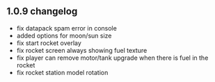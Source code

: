 ## 1.0.9 changelog

- fix datapack spam error in console
- added options for moon/sun size
- fix start rocket overlay
- fix rocket screen always showing fuel texture
- fix player can remove motor/tank upgrade when there is fuel in the rocket
- fix rocket station model rotation